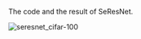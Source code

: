 The code and the result of SeResNet.


![seresnet_cifar-100](https://user-images.githubusercontent.com/41035132/44010753-def38b0a-9ee6-11e8-9f19-33edacaa6ed2.png)
